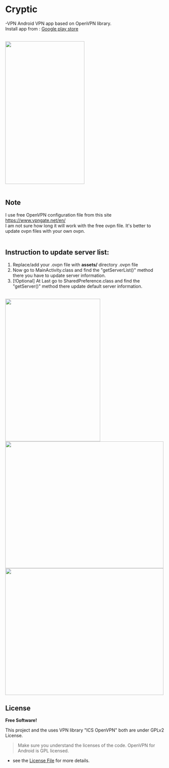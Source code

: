# Cryptic
-VPN
Android VPN app based on OpenVPN library.</br>
Install app from : <a href="https://play.google.com/store/apps/details?id=com.ashraf789.cakevpn"> Google play store</a> </br>

</br>
<img height='450' width ='250' src="https://i.imgur.com/5GV1Y2L.gif" />
</br></br>

## Note

I use free OpenVPN configuration file from this site https://www.vpngate.net/en/ </br>
I am not sure how long it will work with the free ovpn file. It's better to update ovpn files with your own ovpn.
</br></br>

## Instruction to update server list:
1. Replace/add your .ovpn file with <b> assets/</b> directory .ovpn file
2. Now go to MainActivity.class and find the "getServerList()" method there you have to update server information.
3. [!Optional] At Last go to SharedPreference.class and find the "getServer()" method there update default server information.
</br> </br>
<img height='450' width ='300' src="https://i.imgur.com/kcGZY4P.png" /> 
</br>
<img height='400' width ='500' src="https://i.imgur.com/mlb8Nqe.png" />
</br>
<img height='400' width ='500' src="https://i.imgur.com/GgvoPP9.png" />



## License
**Free Software!**

This project and the uses VPN library "ICS OpenVPN" both are under GPLv2 License.

> Make sure you understand the licenses of the code. OpenVPN for Android is GPL licensed.

- see the [License File](LICENSE) for more details.
